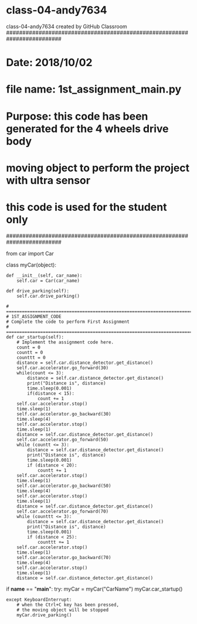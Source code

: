 # class-04-andy7634
class-04-andy7634 created by GitHub Classroom
#########################################################################
# Date: 2018/10/02
# file name: 1st_assignment_main.py
# Purpose: this code has been generated for the 4 wheels drive body
# moving object to perform the project with ultra sensor
# this code is used for the student only
#########################################################################

from car import Car


class myCar(object):

    def __init__(self, car_name):
        self.car = Car(car_name)

    def drive_parking(self):
        self.car.drive_parking()

    # =======================================================================
    # 1ST_ASSIGNMENT_CODE
    # Complete the code to perform First Assignment
    # =======================================================================
    def car_startup(self):
        # Implement the assignment code here.
        count = 0
        countt = 0
        counttt = 0
        distance = self.car.distance_detector.get_distance()
        self.car.accelerator.go_forward(30)
        while(count <= 3):
            distance = self.car.distance_detector.get_distance()
            print("Distance is", distance)
            time.sleep(0.001)
            if(distance < 15):
                count += 1
        self.car.accelerator.stop()
        time.sleep(1)
        self.car.accelerator.go_backward(30)
        time.sleep(4)
        self.car.accelerator.stop()
        time.sleep(1)
        distance = self.car.distance_detector.get_distance()
        self.car.accelerator.go_forward(50)
        while (countt <= 3):
            distance = self.car.distance_detector.get_distance()
            print("Distance is", distance)
            time.sleep(0.001)
            if (distance < 20):
                countt += 1
        self.car.accelerator.stop()
        time.sleep(1)
        self.car.accelerator.go_backward(50)
        time.sleep(4)
        self.car.accelerator.stop()
        time.sleep(1)
        distance = self.car.distance_detector.get_distance()
        self.car.accelerator.go_forward(70)
        while (counttt <= 3):
            distance = self.car.distance_detector.get_distance()
            print("Distance is", distance)
            time.sleep(0.001)
            if (distance < 25):
                counttt += 1
        self.car.accelerator.stop()
        time.sleep(1)
        self.car.accelerator.go_backward(70)
        time.sleep(4)
        self.car.accelerator.stop()
        time.sleep(1)
        distance = self.car.distance_detector.get_distance()







if __name__ == "__main__":
    try:
        myCar = myCar("CarName")
        myCar.car_startup()


    except KeyboardInterrupt:
        # when the Ctrl+C key has been pressed,
        # the moving object will be stopped
        myCar.drive_parking()
